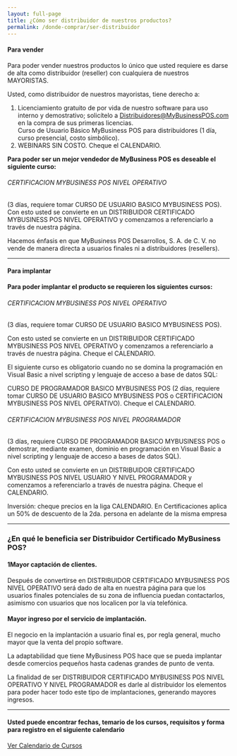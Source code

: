 ```yaml
---
layout: full-page
title: ¿Cómo ser distribuidor de nuestros productos?
permalink: /donde-comprar/ser-distribuidor
---
```


<h4>Para vender</h4>
<p>
  Para poder vender nuestros productos lo único que usted requiere es darse de alta como distribuidor (reseller) con cualquiera de nuestros MAYORISTAS.
</p>
<p>Usted, como distribuidor de nuestros mayoristas, tiene derecho a:</p>
<ol>
  <li>
    Licenciamiento gratuito de por vida de nuestro software para uso interno y demostrativo; solicítelo a <a href="mailto:Distribuidores@MyBusinessPOS.com">Distribuidores@MyBusinessPOS.com</a> en la compra de sus primeras licencias.
  </li>
    Curso de Usuario Básico MyBusiness POS para distribuidores (1 día, curso presencial, costo simbólico).
  <li>
    WEBINARS SIN COSTO. Cheque el CALENDARIO.
  </li>
</ol>
<strong>Para poder ser un mejor vendedor de MyBusiness POS es deseable el siguiente curso:</strong>
<div class="well margin-lv3-ver">
  <h6>CERTIFICACION MYBUSINESS POS NIVEL OPERATIVO</h6>

  <p>(3 días, requiere tomar CURSO DE USUARIO BASICO MYBUSINESS POS). Con esto usted se convierte en un DISTRIBUIDOR CERTIFICADO MYBUSINESS POS NIVEL OPERATIVO y comenzamos a referenciarlo a través de nuestra página.</p>

  <p>Hacemos énfasis en que MyBusiness POS Desarrollos, S. A. de C. V. no vende de manera directa a usuarios finales ni a distribuidores (resellers).</p>
</div>

<hr>

<h4>Para implantar</h4>
<strong>Para poder implantar el producto se requieren los siguientes cursos:</strong>

<div class="well margin-lv3-ver">
  <h6>CERTIFICACION MYBUSINESS POS NIVEL OPERATIVO</h6>

  <p>(3 días, requiere tomar CURSO DE USUARIO BASICO MYBUSINESS POS).</p>

  <p>Con esto usted se convierte en un DISTRIBUIDOR CERTIFICADO MYBUSINESS POS NIVEL OPERATIVO y comenzamos a referenciarlo a través de nuestra página. Cheque el CALENDARIO.</p>

  <p>El siguiente curso es obligatorio cuando no se domina la programación en Visual Basic a nivel scripting y lenguaje de acceso a base de datos SQL:</p>

  <p>CURSO DE PROGRAMADOR BASICO MYBUSINESS POS (2 días, requiere tomar CURSO DE USUARIO BASICO MYBUSINESS POS o CERTIFICACION MYBUSINESS POS NIVEL OPERATIVO). Cheque el CALENDARIO.</p>
</div>

<div class="well margin-lv3-ver">
  <h6>CERTIFICACION MYBUSINESS POS NIVEL PROGRAMADOR</h6>
  <p>(3 días, requiere CURSO DE PROGRAMADOR BASICO MYBUSINESS POS o demostrar, mediante examen, dominio en programación en Visual Basic a nivel scripting y lenguaje de acceso a bases de datos SQL).</p>

  <p>Con esto usted se convierte en un DISTRIBUIDOR CERTIFICADO MYBUSINESS POS NIVEL USUARIO Y NIVEL PROGRAMADOR y comenzamos a referenciarlo a través de nuestra página. Cheque el CALENDARIO.</p>
  <p>Inversión: cheque precios en la liga CALENDARIO. En Certificaciones aplica un 50% de descuento de la 2da. persona en adelante de la misma empresa</p>
</div>

<hr>


<h3 class="margin-lv4-bottom">¿En qué le beneficia ser Distribuidor Certificado MyBusiness POS?</h3>

<h4>1Mayor captación de clientes.</h4>

<p>Después de convertirse en DISTRIBUIDOR CERTIFICADO MYBUSINESS POS NIVEL OPERATIVO será dado de alta en nuestra página para que los usuarios finales potenciales de su zona de influencia puedan contactarlos, asimismo con usuarios que nos localicen por la vía telefónica.</p>

<h4>
  Mayor ingreso por el servicio de implantación.
</h4>
<p>
  El negocio en la implantación a usuario final es, por regla general, mucho mayor que la venta del propio software.
</p>
<p>
  La adaptabilidad que tiene MyBusiness POS hace que se pueda implantar desde comercios pequeños hasta cadenas grandes de punto de venta.
</p>
<p>
  La finalidad de ser DISTRIBUIDOR CERTIFICADO MYBUSINESS POS NIVEL OPERATIVO Y NIVEL PROGRAMADOR es darle al distribuidor los elementos para poder hacer todo este tipo de implantaciones, generando mayores ingresos.
</p>

<hr>
<div class="text-center padding-lv2-ver">
  <h4>
    Usted puede encontrar fechas, temario de los cursos, requisitos y forma para registro en el siguiente calendario
  </h4>
  <div class="padding-lv2-ver">
    <a href="/cursos/cursos-presenciales" class="btn btn-primary">Ver Calendario de Cursos</a>
  </div>
</div>

